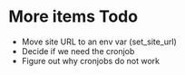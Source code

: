 # More items Todo
- Move site URL to an env var (set_site_url)
- Decide if we need the cronjob
- Figure out why cronjobs do not work